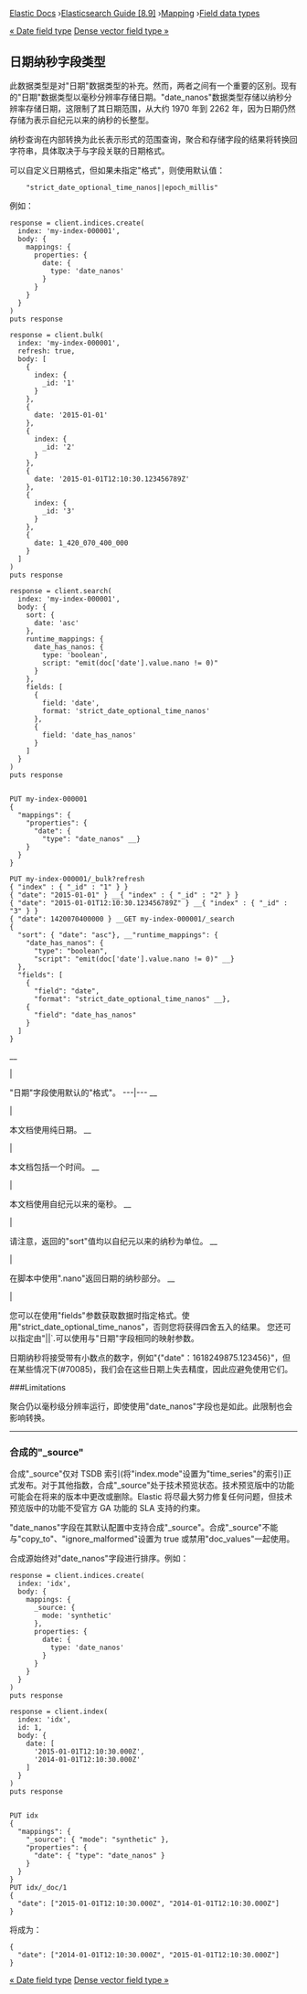 

[Elastic Docs](/guide/) ›[Elasticsearch Guide [8.9]](index.md)
›[Mapping](mapping.md) ›[Field data types](mapping-types.md)

[« Date field type](date.md) [Dense vector field type »](dense-vector.md)

## 日期纳秒字段类型

此数据类型是对"日期"数据类型的补充。然而，两者之间有一个重要的区别。现有的"日期"数据类型以毫秒分辨率存储日期。"date_nanos"数据类型存储以纳秒分辨率存储日期，这限制了其日期范围，从大约 1970 年到 2262 年，因为日期仍然存储为表示自纪元以来的纳秒的长整型。

纳秒查询在内部转换为此长表示形式的范围查询，聚合和存储字段的结果将转换回字符串，具体取决于与字段关联的日期格式。

可以自定义日期格式，但如果未指定"格式"，则使用默认值：

    
    
        "strict_date_optional_time_nanos||epoch_millis"

例如：

    
    
    response = client.indices.create(
      index: 'my-index-000001',
      body: {
        mappings: {
          properties: {
            date: {
              type: 'date_nanos'
            }
          }
        }
      }
    )
    puts response
    
    response = client.bulk(
      index: 'my-index-000001',
      refresh: true,
      body: [
        {
          index: {
            _id: '1'
          }
        },
        {
          date: '2015-01-01'
        },
        {
          index: {
            _id: '2'
          }
        },
        {
          date: '2015-01-01T12:10:30.123456789Z'
        },
        {
          index: {
            _id: '3'
          }
        },
        {
          date: 1_420_070_400_000
        }
      ]
    )
    puts response
    
    response = client.search(
      index: 'my-index-000001',
      body: {
        sort: {
          date: 'asc'
        },
        runtime_mappings: {
          date_has_nanos: {
            type: 'boolean',
            script: "emit(doc['date'].value.nano != 0)"
          }
        },
        fields: [
          {
            field: 'date',
            format: 'strict_date_optional_time_nanos'
          },
          {
            field: 'date_has_nanos'
          }
        ]
      }
    )
    puts response
    
    
    PUT my-index-000001
    {
      "mappings": {
        "properties": {
          "date": {
            "type": "date_nanos" __}
        }
      }
    }
    
    PUT my-index-000001/_bulk?refresh
    { "index" : { "_id" : "1" } }
    { "date": "2015-01-01" } __{ "index" : { "_id" : "2" } }
    { "date": "2015-01-01T12:10:30.123456789Z" } __{ "index" : { "_id" : "3" } }
    { "date": 1420070400000 } __GET my-index-000001/_search
    {
      "sort": { "date": "asc"}, __"runtime_mappings": {
        "date_has_nanos": {
          "type": "boolean",
          "script": "emit(doc['date'].value.nano != 0)" __}
      },
      "fields": [
        {
          "field": "date",
          "format": "strict_date_optional_time_nanos" __},
        {
          "field": "date_has_nanos"
        }
      ]
    }

__

|

"日期"字段使用默认的"格式"。   ---|---    __

|

本文档使用纯日期。   __

|

本文档包括一个时间。   __

|

本文档使用自纪元以来的毫秒。   __

|

请注意，返回的"sort"值均以自纪元以来的纳秒为单位。   __

|

在脚本中使用".nano"返回日期的纳秒部分。   __

|

您可以在使用"fields"参数获取数据时指定格式。使用"strict_date_optional_time_nanos"，否则您将获得四舍五入的结果。   您还可以指定由"||`.可以使用与"日期"字段相同的映射参数。

日期纳秒将接受带有小数点的数字，例如"{"date"：1618249875.123456}"，但在某些情况下(#70085)，我们会在这些日期上失去精度，因此应避免使用它们。

###Limitations

聚合仍以毫秒级分辨率运行，即使使用"date_nanos"字段也是如此。此限制也会影响转换。

* * *

### 合成的"_source"

合成"_source"仅对 TSDB 索引(将"index.mode"设置为"time_series"的索引)正式发布。对于其他指数，合成"_source"处于技术预览状态。技术预览版中的功能可能会在将来的版本中更改或删除。Elastic 将尽最大努力修复任何问题，但技术预览版中的功能不受官方 GA 功能的 SLA 支持的约束。

"date_nanos"字段在其默认配置中支持合成"_source"。合成"_source"不能与"copy_to"、"ignore_malformed"设置为 true 或禁用"doc_values"一起使用。

合成源始终对"date_nanos"字段进行排序。例如：

    
    
    response = client.indices.create(
      index: 'idx',
      body: {
        mappings: {
          _source: {
            mode: 'synthetic'
          },
          properties: {
            date: {
              type: 'date_nanos'
            }
          }
        }
      }
    )
    puts response
    
    response = client.index(
      index: 'idx',
      id: 1,
      body: {
        date: [
          '2015-01-01T12:10:30.000Z',
          '2014-01-01T12:10:30.000Z'
        ]
      }
    )
    puts response
    
    
    PUT idx
    {
      "mappings": {
        "_source": { "mode": "synthetic" },
        "properties": {
          "date": { "type": "date_nanos" }
        }
      }
    }
    PUT idx/_doc/1
    {
      "date": ["2015-01-01T12:10:30.000Z", "2014-01-01T12:10:30.000Z"]
    }

将成为：

    
    
    {
      "date": ["2014-01-01T12:10:30.000Z", "2015-01-01T12:10:30.000Z"]
    }

[« Date field type](date.md) [Dense vector field type »](dense-vector.md)
